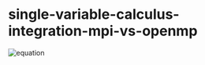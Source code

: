 # single-variable-calculus-integration-mpi-vs-openmp

![equation](http://latex.codecogs.com/gif.latex?\int)